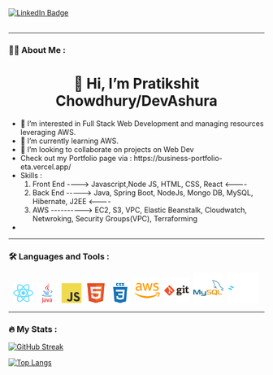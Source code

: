 <div id="badges">
  <a href="https://www.linkedin.com/in/pratikshit-chowdhury-8a3411162/">
    <img src="https://img.shields.io/badge/LinkedIn-blue?style=for-the-badge&logo=linkedin&logoColor=white" alt="LinkedIn Badge"/>
  </a>
  <br>
  <img src="https://komarev.com/ghpvc/?username=akshitchowdhury&style=flat-square&color=blue" alt=""/>
  </div>
  
---

### :man_technologist: About Me :
                                        
<h1 align='center'>
👋 Hi, I’m Pratikshit Chowdhury/DevAshura
</h1>
<ul>
  <li>
   👀 I’m interested in Full Stack Web Development and managing resources leveraging AWS.</li>
  <li>
 🌱 I’m currently learning AWS.</li>
  <li>
 💞️ I’m looking to collaborate on projects on Web Dev</li>
  <li>
 Check out my Portfolio page via : https://business-portfolio-eta.vercel.app/</li>
  <li> Skills :
         <ol>
           <li>Front End ----> Javascript,Node JS, HTML, CSS, React <----</li>
         <li>Back End -----> Java, Spring Boot, NodeJs, Mongo DB, MySQL, Hibernate, J2EE <----</li>
        <li>AWS ----------> EC2, S3, VPC, Elastic Beanstalk, Cloudwatch, Netwroking, Security Groups(VPC), Terraforming </li>
         </ol>
</li>
  <li></li>

</ul>  
  <!---
akshitchowdhury/akshitchowdhury is a ✨ special ✨ repository because its `README.md` (this file) appears on your GitHub profile.
You can click the Preview link to take a look at your changes.
--->

---

### :hammer_and_wrench: Languages and Tools :


<div align= "center">
<img src="https://github.com/devicons/devicon/blob/master/icons/react/react-original.svg" width="40" height="40"/>&nbsp;
<img src="https://github.com/devicons/devicon/blob/master/icons/java/java-original-wordmark.svg" width="40" height="40"/>&nbsp;
  <img src="https://github.com/devicons/devicon/blob/master/icons/javascript/javascript-original.svg" title="JavaScript" alt="JavaScript" width="40" height="40"/>&nbsp;
 <img src="https://github.com/devicons/devicon/blob/master/icons/html5/html5-original.svg" title="HTML5" alt="HTML" width="40" height="40"/>&nbsp;
   <img src="https://github.com/devicons/devicon/blob/master/icons/css3/css3-plain-wordmark.svg"  title="CSS3" alt="CSS" width="40" height="40"/>&nbsp;
     <img src="https://github.com/devicons/devicon/blob/master/icons/amazonwebservices/amazonwebservices-plain-wordmark.svg" title="AWS" alt="AWS" width="50" height="50"/>&nbsp;
     <img src="https://github.com/devicons/devicon/blob/master/icons/git/git-original-wordmark.svg" title="AWS" alt="AWS" width="50" height="50"/>&nbsp;
     <img src="https://github.com/devicons/devicon/blob/master/icons/mysql/mysql-original-wordmark.svg" title="MySQL"  alt="MySQL" width="60" height="60"/>&nbsp;
<img src="https://github.com/devicons/devicon/blob/master/icons/tailwindcss/tailwindcss-original-wordmark.svg" title="TailwindCSS"  alt="MySQL" width="60" height="60"/>&nbsp;
</div>

---

### :fire: My Stats :


[![GitHub Streak](http://github-readme-streak-stats.herokuapp.com?user=akshitchowdhury&theme=dark&background=000000)](https://git.io/streak-stats)

[![Top Langs](https://github-readme-stats.vercel.app/api/top-langs/?username=akshitchowdhury&layout=compact&theme=vision-friendly-dark)](https://github.com/anuraghazra/github-readme-stats)



